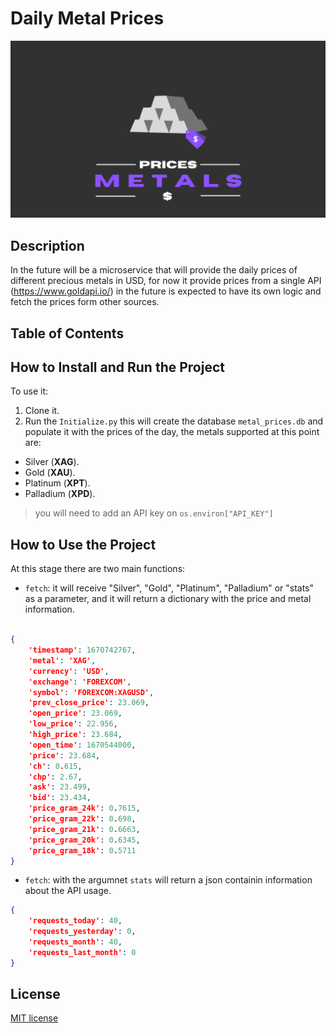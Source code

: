 # Daily Metal Prices

![Logo_metal_prices](Metal_prices.png)

## Description

In the future will be a microservice that will provide the daily prices of different precious metals in USD, for now it provide prices from a single API (https://www.goldapi.io/) in the future is expected to have its own logic and fetch the prices form other sources.

## Table of Contents

## How to Install and Run the Project

To use it:

1. Clone it.
2. Run the `Initialize.py` this will create the database `metal_prices.db` and populate it with the prices of the day, the metals supported at this point are:

* Silver (**XAG**).
* Gold (**XAU**).
* Platinum (**XPT**).
* Palladium (**XPD**).

> you will need to add an API key on `os.environ["API_KEY"]`

## How to Use the Project

At this stage there are two main functions:

* `fetch`: it will receive "Silver", "Gold", "Platinum", "Palladium" or "stats" as a parameter, and it will return a dictionary with the price and metal information.

```json

{
    'timestamp': 1670742767,
    'metal': 'XAG',
    'currency': 'USD',
    'exchange': 'FOREXCOM',
    'symbol': 'FOREXCOM:XAGUSD',
    'prev_close_price': 23.069,
    'open_price': 23.069,
    'low_price': 22.956,
    'high_price': 23.684,
    'open_time': 1670544000,
    'price': 23.684,
    'ch': 0.615,
    'chp': 2.67,
    'ask': 23.499,
    'bid': 23.434,
    'price_gram_24k': 0.7615,
    'price_gram_22k': 0.698,
    'price_gram_21k': 0.6663,
    'price_gram_20k': 0.6345,
    'price_gram_18k': 0.5711
}

```

* `fetch`: with the argumnet `stats` will return a json containin information about the API usage.

```json
{
    'requests_today': 40,
    'requests_yesterday': 0,
    'requests_month': 40,
    'requests_last_month': 0
}
```

## License
[MIT license](LICENSE)
